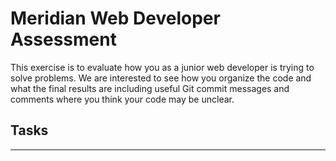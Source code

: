 # Meridian Web Developer Assessment

This exercise is to evaluate how you as a junior web developer is trying to solve problems. We are interested to see how you organize the code and what the final results are including useful Git commit messages and comments where you think your code may be unclear.

## Tasks
---



